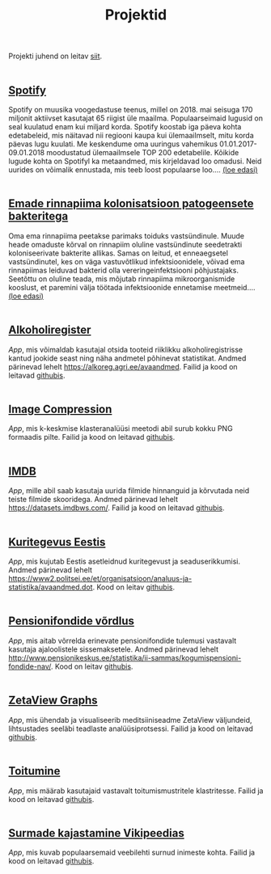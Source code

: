 ﻿---
layout: page
title: Projektid
---

Projekti juhend on leitav [siit](http://andmeteadus.github.io/2018/projekt_juhend/).
<br><br>

## [Spotify](http://htmlpreview.github.io/?https://github.com/andmeteadus/2018/blob/gh-pages/spotify.html)
Spotify on muusika voogedastuse teenus, millel on 2018. mai seisuga 170 miljonit aktiivset kasutajat 65 riigist üle maailma. Populaarseimaid lugusid on seal kuulatud enam kui miljard korda. Spotify koostab iga päeva kohta edetabeleid, mis näitavad nii regiooni kaupa kui ülemaailmselt, mitu korda päevas lugu kuulati. Me keskendume oma uuringus vahemikus 01.01.2017-09.01.2018 moodustatud ülemaailmsele TOP 200 edetabelile. Kõikide lugude kohta on Spotifyl ka metaandmed, mis kirjeldavad loo omadusi. Neid uurides on võimalik ennustada, mis teeb loost populaarse loo....
[ (loe edasi) ](http://htmlpreview.github.io/?https://github.com/andmeteadus/2018/blob/gh-pages/spotify.html)
<br><br>

## [Emade rinnapiima kolonisatsioon patogeensete bakteritega](http://htmlpreview.github.io/?https://github.com/andmeteadus/2018/blob/gh-pages/Emade_rinnapiima_kolonisatsioon_patogeensete_bakteritega.html)
Oma ema rinnapiima peetakse parimaks toiduks vastsündinule. Muude heade omaduste kõrval on rinnapiim oluline vastsündinute seedetrakti koloniseerivate bakterite allikas. Samas on leitud, et enneaegsetel vastsündinutel, kes on väga vastuvõtlikud infektsioonidele, võivad ema rinnapiimas leiduvad bakterid olla vereringeinfektsiooni põhjustajaks. Seetõttu on oluline teada, mis mõjutab rinnapiima mikroorganismide kooslust, et paremini välja töötada infektsioonide ennetamise meetmeid....
[ (loe edasi) ](http://htmlpreview.github.io/?https://github.com/andmeteadus/2018/blob/gh-pages/Emade_rinnapiima_kolonisatsioon_patogeensete_bakteritega.html)
<br><br>

## [Alkoholiregister](https://andmeteadus2018.shinyapps.io/Alkoholiregister/)
<i>App</i>, mis võimaldab kasutajal otsida tooteid riiklikku alkoholiregistrisse kantud jookide seast ning näha andmetel põhinevat statistikat. Andmed pärinevad lehelt <a>https://alkoreg.agri.ee/avaandmed</a>. Failid ja kood on leitavad [githubis](https://github.com/andmeteadus/2018/tree/gh-pages/Rakendused/Alkoholiregister).
<br><br>

## [Image Compression](https://andmeteadus2018.shinyapps.io/ImageCompression/)
<i>App</i>, mis k-keskmise klasteranalüüsi meetodi abil surub kokku PNG formaadis pilte. Failid ja kood on leitavad [githubis](https://github.com/andmeteadus/2018/tree/gh-pages/Rakendused/ImageCompression).
<br><br>

## [IMDB](https://andmeteadus2018.shinyapps.io/IMDB/)
<i>App</i>, mille abil saab kasutaja uurida filmide hinnanguid ja kõrvutada neid teiste filmide skooridega. Andmed pärinevad lehelt <a>https://datasets.imdbws.com/</a>. Failid ja kood on leitavad [githubis](https://github.com/andmeteadus/2018/tree/gh-pages/Rakendused/IMDB).
<br><br>

## [Kuritegevus Eestis](https://andmeteadus2018.shinyapps.io/KuritegevusEestis/)
<i>App</i>, mis kujutab Eestis asetleidnud kuritegevust ja seaduserikkumisi. Andmed pärinevad lehelt <a>https://www2.politsei.ee/et/organisatsioon/analuus-ja-statistika/avaandmed.dot</a>. Kood on leitav [githubis](https://github.com/andmeteadus/2018/tree/gh-pages/Rakendused/KuritegevusEestis).
<br><br>

## [Pensionifondide võrdlus](https://andmeteadus18.shinyapps.io/PensionifondideVordlus/)
<i>App</i>, mis aitab võrrelda erinevate pensionifondide tulemusi vastavalt kasutaja ajaloolistele sissemaksetele. Andmed pärinevad lehelt <a>http://www.pensionikeskus.ee/statistika/ii-sammas/kogumispensioni-fondide-nav/</a>. Kood on leitav [githubis](https://github.com/andmeteadus/2018/tree/gh-pages/Rakendused/PensionifondideVordlus).
<br><br>

## [ZetaView Graphs](https://andmeteadus18.shinyapps.io/ZetaViewGraphs/)
<i>App</i>, mis ühendab ja visualiseerib meditsiiniseadme ZetaView väljundeid, lihtsustades seeläbi teadlaste analüüsiprotsessi. Failid ja kood on leitavad [githubis](https://github.com/andmeteadus/2018/tree/gh-pages/Rakendused/ZetaViewGraphs).
<br><br>

## [Toitumine](https://andmeteadus18.shinyapps.io/Toitumine/)
<i>App</i>, mis määrab kasutajaid vastavalt toitumismustritele klastritesse. Failid ja kood on leitavad [githubis](https://github.com/andmeteadus/2018/tree/gh-pages/Rakendused/Toitumine).
<br><br>

## [Surmade kajastamine Vikipeedias](https://andmeteadus2018.shinyapps.io/Wiki_surmad/)
<i>App</i>, mis kuvab populaarsemaid veebilehti surnud inimeste kohta. Failid ja kood on leitavad [githubis](https://github.com/andmeteadus/2018/tree/gh-pages/Rakendused/Wiki_surmad).
<br><br>


<!--
{% for post in site.posts %}
## [ {{ post.title }} ](..{{ post.url }})
  {{ post.content | strip_html | truncatewords:30}}
  [ (loe edasi) ](..{{ post.url }})
  <br><br>
  
{% endfor %}
-->